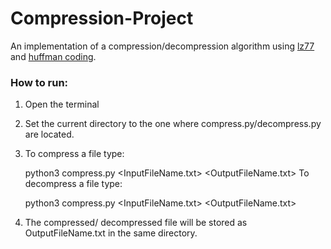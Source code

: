 # Compression-Project
An implementation of a compression/decompression algorithm using [lz77](https://en.wikipedia.org/wiki/LZ77_and_LZ78) and [huffman coding](https://en.wikipedia.org/wiki/Huffman_coding).

### How to run:

1. Open the terminal
2. Set the current directory to the one where compress.py/decompress.py are located.
3. To compress a file type:
    
    python3 compress.py <InputFileName.txt> <OutputFileName.txt>
   To decompress a file type:
   
     python3 compress.py <InputFileName.txt> <OutputFileName.txt>
4. The compressed/ decompressed file will be stored as OutputFileName.txt in the same directory.
     
